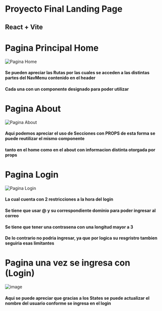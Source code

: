 # Proyecto Final  Landing Page 

## React + Vite

# Pagina Principal Home 
![Pagina Home](https://i.ibb.co/HNBsDpT/imagen-2024-12-20-225123588.png)
#### Se pueden apreciar las **Rutas** por las cuales se acceden a las distintas partes del NavMenu contenido en el header 
#### Cada una con un componente designado para poder utilizar 

# Pagina About
![Pagina About](https://i.ibb.co/QQsMQ21/imagen-2024-12-20-225405566.png)
#### Aqui podemos apreciar el uso de **Secciones con PROPS** de esta forma se puede reutilizar el mismo componente 
#### tanto en el home como en el about con informacion distinta otorgada por props
# Pagina Login
![Pagina Login](https://i.ibb.co/wCzMZdS/imagen-2024-12-20-225558846.png)
#### La cual cuenta con 2 restricciones a la hora del login 
#### Se tiene que usar @ y su correspondiente dominio para poder ingresar al correo 
#### Se tiene que tener una contrasena con una longitud mayor a 3
#### De lo contrario no podria ingresar, ya que por logica su resgristro tambien seguiria esas limitantes

# Pagina una vez se ingresa con (Login)
![image](https://github.com/user-attachments/assets/6783e2ab-4104-4444-8467-bfddd3d76e39)
#### Aqui se puede apreciar que gracias a los **States** se puede actualizar el nombre del usuario conforme se ingresa en el login
